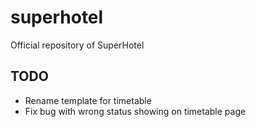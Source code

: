 # superhotel
Official repository of SuperHotel

## TODO

- Rename template for timetable
- Fix bug with wrong status showing on timetable page